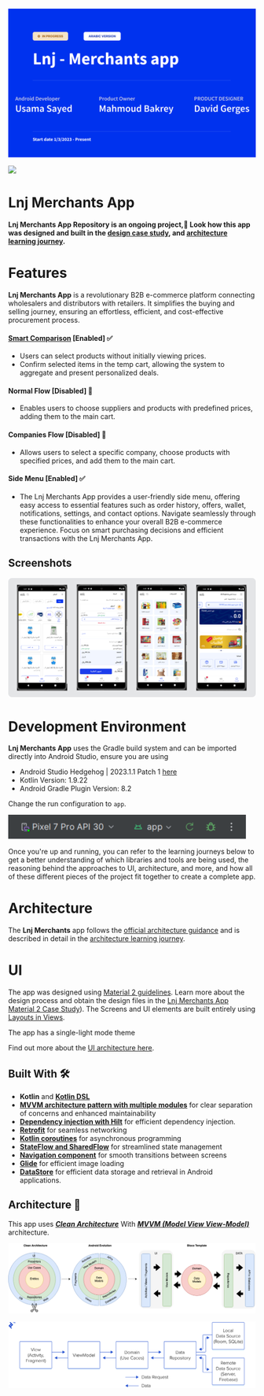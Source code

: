 ![Lnj B2B app](docs/images/lnj_b2b_spalsh.png "lnj b2b spalsh")

<a href="https://play.google.com/store/apps/details?id=com.sa.lnj"><img src="https://play.google.com/intl/en_us/badges/static/images/badges/en_badge_web_generic.png" height="70"></a>



Lnj Merchants App
==================

**Lnj Merchants App Repository is an ongoing project,🚧 Look how this app was designed and built in the [design case study](https://goo.gle/nia-figma](https://www.figma.com/file/IN2kItj0Uecjwguriit22U/LNJ---Merchant-App?type=design&mode=design&t=5RMadKxPufCaTTfp-1)), and [architecture learning journey](docs/ArchitectureLearningJourney.md).**

# Features

**Lnj Merchants App** is a revolutionary B2B e-commerce platform connecting wholesalers and distributors with retailers. It simplifies the buying and selling journey, ensuring an effortless, efficient, and cost-effective procurement process.

#### [Smart Comparison](docs/smartFeature.md) [Enabled] ✅
- Users can select products without initially viewing prices.
- Confirm selected items in the temp cart, allowing the system to aggregate and present personalized deals.
#### Normal Flow [Disabled] 🚫
- Enables users to choose suppliers and products with predefined prices, adding them to the main cart.
#### Companies Flow [Disabled] 🚫
- Allows users to select a specific company, choose products with specified prices, and add them to the main cart.
#### Side Menu [Enabled] ✅
- The Lnj Merchants App provides a user-friendly side menu, offering easy access to essential features such as order history, offers, wallet, notifications, settings, and contact options. Navigate seamlessly through these functionalities to enhance your overall B2B e-commerce experience. Focus on smart purchasing decisions and efficient transactions with the Lnj Merchants App.

## Screenshots

![Screenshot showing Home screen, Smart screen, Cart screen and Product screen](docs/images/screenshot.jpg "Screenshot showing Home screen, Smart screen, Cart screen and Product screen")

# Development Environment

**Lnj Merchants App** uses the Gradle build system and can be imported directly into Android Studio, ensure you are using 
- Android Studio Hedgehog | 2023.1.1 Patch 1 [here](https://developer.android.com/studio/archive) 
- Kotlin Version: 1.9.22
- Android Gradle Plugin Version: 8.2

Change the run configuration to `app`.

![image](docs/images/configuration_to_app.PNG)

Once you're up and running, you can refer to the learning journeys below to get a better
understanding of which libraries and tools are being used, the reasoning behind the approaches to
UI, architecture, and more, and how all of these different pieces of the project fit
together to create a complete app.

# Architecture

The **Lnj Merchants** app follows the
[official architecture guidance](https://developer.android.com/topic/architecture) 
and is described in detail in the
[architecture learning journey](docs/ArchitectureLearningJourney.md).


# UI
The app was designed using [Material 2 guidelines](https://m2.material.io/). Learn more about the design process and 
obtain the design files in the [Lnj Merchants App Material 2 Case Study](https://www.figma.com/file/IN2kItj0Uecjwguriit22U/LNJ---Merchant-App?type=design&mode=design&t=5RMadKxPufCaTTfp-1)).
The Screens and UI elements are built entirely using [Layouts in Views](https://developer.android.com/develop/ui/views/layout/declaring-layout). 

The app has a single-light mode theme

Find out more about the [UI architecture here](docs/ArchitectureLearningJourney.md#ui-layer).

## Built With 🛠
- **Kotlin** and [**Kotlin DSL**](https://docs.gradle.org/current/userguide/kotlin_dsl.html)
- [**MVVM architecture pattern with multiple modules**](https://developer.android.com/topic/architecture) for clear separation of concerns and enhanced maintainability
- [**Dependency injection with Hilt**](https://developer.android.com/training/dependency-injection/hilt-android) for efficient dependency injection.
- [**Retrofit**](https://square.github.io/retrofit/) for seamless networking
- [**Kotlin coroutines**](https://developer.android.com/kotlin/coroutines) for asynchronous programming
- [**StateFlow and SharedFlow**](https://developer.android.com/kotlin/flow/stateflow-and-sharedflow) for streamlined state management
- [**Navigation component**](https://developer.android.com/guide/navigation) for smooth transitions between screens
- [**Glide**](https://github.com/bumptech/glide) for efficient image loading
- [**DataStore**](https://developer.android.com/topic/libraries/architecture/datastore) for efficient data storage and retrieval in Android applications.


## Architecture 🗼

This app uses [***Clean Architecture***](https://developer.android.com/topic/architecture) With [
***MVVM (Model View
View-Model)***](https://developer.android.com/jetpack/docs/guide#recommended-app-arch) architecture.

![](docs/images/AndroidTemplate-CleanArchitecture.png)

![](docs/images/mvvm.webp)
